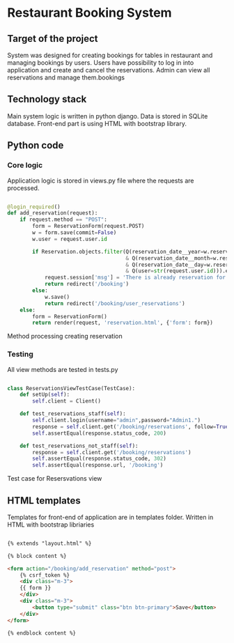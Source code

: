 # Restaurant Booking System

## Target of the project

System was designed for creating bookings for tables in restaurant and managing bookings by users.
Users have possibility to log in into application and create and cancel the reservations.
Admin can view all reservations and manage them.bookings

## Technology stack

Main system logic is written in python django. Data is stored in SQLite database. Front-end part is using HTML with bootstrap library.

## Python code

### Core logic

Application logic is stored in views.py file where the requests are processed.

```python

@login_required()
def add_reservation(request):
    if request.method == "POST":
        form = ReservationForm(request.POST)
        w = form.save(commit=False)
        w.user = request.user.id

        if Reservation.objects.filter(Q(reservation_date__year=w.reservation_date.year)
                                      & Q(reservation_date__month=w.reservation_date.month)
                                      & Q(reservation_date__day=w.reservation_date.day)
                                      & Q(user=str(request.user.id))).exists():
            request.session['msg'] = 'There is already reservation for this date.'
            return redirect('/booking')
        else:
            w.save()
            return redirect('/booking/user_reservations')
    else:
        form = ReservationForm()
        return render(request, 'reservation.html', {'form': form})

```

Method processing creating reservation

### Testing

All view methods are tested in tests.py

```python

class ReservationsViewTestCase(TestCase):
    def setUp(self):
        self.client = Client()

    def test_reservations_staff(self):
        self.client.login(username="admin",password="Admin1.")
        response = self.client.get('/booking/reservations', follow=True)
        self.assertEqual(response.status_code, 200)

    def test_reservations_not_staff(self):
        response = self.client.get('/booking/reservations')
        self.assertEqual(response.status_code, 302)
        self.assertEqual(response.url, '/booking')

```

Test case for Resersvations view

## HTML templates

Templates for front-end of application are in templates folder. Written in HTML with bootstrap libriaries

```html

{% extends "layout.html" %}

{% block content %}

<form action="/booking/add_reservation" method="post">
    {% csrf_token %}
    <div class="m-3">
    {{ form }}
    </div>
    <div class="m-3">
        <button type="submit" class="btn btn-primary">Save</button>
    </div>
</form>

{% endblock content %}

```

